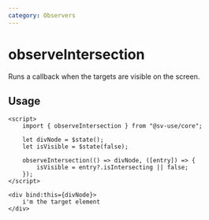 ```yaml
---
category: Observers
---
```


# observeIntersection

Runs a callback when the targets are visible on the screen.

## Usage

```svelte
<script>
    import { observeIntersection } from "@sv-use/core";

    let divNode = $state();
    let isVisible = $state(false);

    observeIntersection(() => divNode, ([entry]) => {
        isVisible = entry?.isIntersecting || false;
    });
</script>

<div bind:this={divNode}>
    i'm the target element
</div>
```
